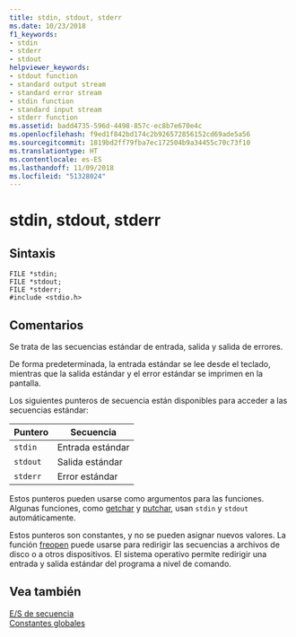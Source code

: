 ```yaml
---
title: stdin, stdout, stderr
ms.date: 10/23/2018
f1_keywords:
- stdin
- stderr
- stdout
helpviewer_keywords:
- stdout function
- standard output stream
- standard error stream
- stdin function
- standard input stream
- stderr function
ms.assetid: badd4735-596d-4498-857c-ec8b7e670e4c
ms.openlocfilehash: f9ed1f842bd174c2b926572856152cd69ade5a56
ms.sourcegitcommit: 1819bd2ff79fba7ec172504b9a34455c70c73f10
ms.translationtype: HT
ms.contentlocale: es-ES
ms.lasthandoff: 11/09/2018
ms.locfileid: "51328024"
---
```

# <a name="stdin-stdout-stderr"></a>stdin, stdout, stderr

## <a name="syntax"></a>Sintaxis

```
FILE *stdin;
FILE *stdout;
FILE *stderr;
#include <stdio.h>
```

## <a name="remarks"></a>Comentarios

Se trata de las secuencias estándar de entrada, salida y salida de errores.

De forma predeterminada, la entrada estándar se lee desde el teclado, mientras que la salida estándar y el error estándar se imprimen en la pantalla.

Los siguientes punteros de secuencia están disponibles para acceder a las secuencias estándar:

|Puntero|Secuencia|
|-------------|------------|
|`stdin`|Entrada estándar|
|`stdout`|Salida estándar|
|`stderr`|Error estándar|

Estos punteros pueden usarse como argumentos para las funciones. Algunas funciones, como [getchar](../c-runtime-library/reference/getchar-getwchar.md) y [putchar](../c-runtime-library/reference/putchar-putwchar.md), usan `stdin` y `stdout` automáticamente.

Estos punteros son constantes, y no se pueden asignar nuevos valores. La función [freopen](../c-runtime-library/reference/freopen-wfreopen.md) puede usarse para redirigir las secuencias a archivos de disco o a otros dispositivos. El sistema operativo permite redirigir una entrada y salida estándar del programa a nivel de comando.

## <a name="see-also"></a>Vea también

[E/S de secuencia](../c-runtime-library/stream-i-o.md)<br/>
[Constantes globales](../c-runtime-library/global-constants.md)
